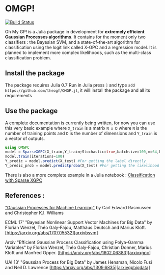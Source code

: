 # OMGP!
[![Build Status](https://travis-ci.org/theogf/OMGP.jl.svg?branch=master)](https://travis-ci.org/theogf/OMGP.jl)

Oh My GP! is a Julia package in development for **extremely efficient Gaussian Processes algorithms**. It contains for the moment only two classifiers : the Bayesian SVM, and a state-of-the-art algorithm for classification using the logit link called X-GPC and a regression model. It is planned to implement more complex likelihoods, such as the multi-class classification problem.

## Install the package

The package requires Julia 0.7
Run in Julia press `]` and type `add https://github.com/theogf/OMGP.jl`, it will install the package and all its requirements


## Use the package

A complete documentation is currently being written, for now you can use this very basic example where `X_train` is a matrix ``N x D`` where `N` is the number of training points and `D` is the number of dimensions and `Y_train` is a vector of outputs.

```julia
using OMGPC
model = SparseXGPC(X_train,Y_train;Stochastic=true,batchsize=100,m=64,kernel=RBFKernel(1.0)) #Parameters after ; are optional
model.train(iterations=100)
Y_predic = model.predict(X_test) #For getting the label directly
Y_predic_prob = model.predictproba(X_test) #For getting the likelihood of predicting class 1
```

There is also a more complete example in a Julia notebook : [Classification with Sparse XGPC][31b06e91]

## References :

["Gaussian Processes for Machine Learning"](http://www.gaussianprocess.org/gpml/) by Carl Edward Rasmussen and Christopher K.I. Williams

ECML 17' "Bayesian Nonlinear Support Vector Machines for Big Data" by Florian Wenzel, Théo Galy-Fajou, Matthäus Deutsch and Marius Kloft. [https://arxiv.org/abs/1707.05532][arxivbsvm]

Arxiv "Efficient Gaussian Process Classification using Polya-Gamma Variables" by Florian Wenzel, Théo Galy-Fajou, Christian Donner, Marius Kloft and Manfred Opper. [https://arxiv.org/abs/1802.06383][arxivxgpc]

UAI 13' "Gaussian Process for Big Data" by James Hensman, Nicolo Fusi and Neil D. Lawrence [https://arxiv.org/abs/1309.6835][arxivgpbigdata]

[arxivgpbigdata]:https://arxiv.org/abs/1309.6835
  [31b06e91]: https://github.com/theogf/OMGP.jl/blob/master/examples/Classification%20-%20SXGPC.ipynb "Classification with Sparse XGPC"
[arxivbsvm]:https://arxiv.org/abs/1707.05532
[arxivxgpc]:https://arxiv.org/abs/1802.06383
